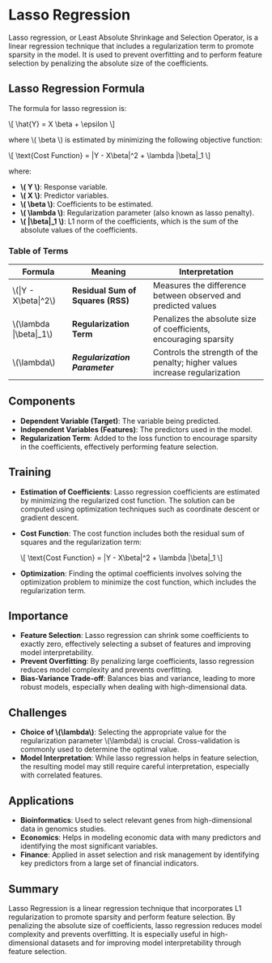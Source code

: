 # Lasso Regression

Lasso regression, or Least Absolute Shrinkage and Selection Operator, is a linear regression technique that includes a regularization term to promote sparsity in the model. It is used to prevent overfitting and to perform feature selection by penalizing the absolute size of the coefficients.

## Lasso Regression Formula

The formula for lasso regression is:

\\[ \hat{Y} = X \beta + \epsilon \\]

where \\\( \beta \\\) is estimated by minimizing the following objective function:

\\[ \text{Cost Function} = \|Y - X\beta\|^2 + \lambda \|\beta\|_1 \\]

where:

- **\\( Y \\)**: Response variable.
- **\\( X \\)**: Predictor variables.
- **\\( \beta \\)**: Coefficients to be estimated.
- **\\( \lambda \\)**: Regularization parameter (also known as lasso penalty).
- **\\( \|\beta\|_1 \\)**: L1 norm of the coefficients, which is the sum of the absolute values of the coefficients.

### Table of Terms

| Formula       | Meaning                | Interpretation                                                   |
|---------------|------------------------|-------------------------------------------------------------------|
| \\(\|Y - X\beta\|^2\\) | **Residual Sum of Squares (RSS)** | Measures the difference between observed and predicted values |
| \\(\lambda \|\beta\|_1\\) | **Regularization Term** | Penalizes the absolute size of coefficients, encouraging sparsity |
| \\(\lambda\\)   | ***Regularization Parameter*** | Controls the strength of the penalty; higher values increase regularization |

## Components

- **Dependent Variable (Target)**: The variable being predicted.
- **Independent Variables (Features)**: The predictors used in the model.
- **Regularization Term**: Added to the loss function to encourage sparsity in the coefficients, effectively performing feature selection.

## Training

- **Estimation of Coefficients**: Lasso regression coefficients are estimated by minimizing the regularized cost function. The solution can be computed using optimization techniques such as coordinate descent or gradient descent.

- **Cost Function**: The cost function includes both the residual sum of squares and the regularization term:

  \\[ \text{Cost Function} = \|Y - X\beta\|^2 + \lambda \|\beta\|_1 \\]

- **Optimization**: Finding the optimal coefficients involves solving the optimization problem to minimize the cost function, which includes the regularization term.

## Importance

- **Feature Selection**: Lasso regression can shrink some coefficients to exactly zero, effectively selecting a subset of features and improving model interpretability.
- **Prevent Overfitting**: By penalizing large coefficients, lasso regression reduces model complexity and prevents overfitting.
- **Bias-Variance Trade-off**: Balances bias and variance, leading to more robust models, especially when dealing with high-dimensional data.

## Challenges

- **Choice of \\(\lambda\\)**: Selecting the appropriate value for the regularization parameter \\(\lambda\\) is crucial. Cross-validation is commonly used to determine the optimal value.
- **Model Interpretation**: While lasso regression helps in feature selection, the resulting model may still require careful interpretation, especially with correlated features.

## Applications

- **Bioinformatics**: Used to select relevant genes from high-dimensional data in genomics studies.
- **Economics**: Helps in modeling economic data with many predictors and identifying the most significant variables.
- **Finance**: Applied in asset selection and risk management by identifying key predictors from a large set of financial indicators.

## Summary

Lasso Regression is a linear regression technique that incorporates L1 regularization to promote sparsity and perform feature selection. By penalizing the absolute size of coefficients, lasso regression reduces model complexity and prevents overfitting. It is especially useful in high-dimensional datasets and for improving model interpretability through feature selection.
